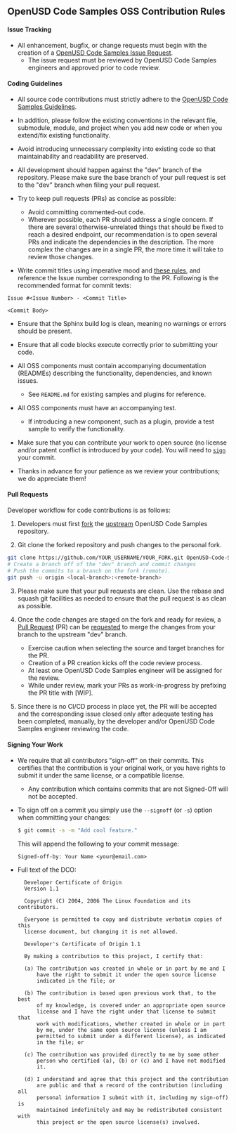 
## OpenUSD Code Samples OSS Contribution Rules

#### Issue Tracking

* All enhancement, bugfix, or change requests must begin with the creation of a [OpenUSD Code Samples Issue Request](https://github.com/NVIDIA-Omniverse/OpenUSD-Code-Samples/issues).
  * The issue request must be reviewed by OpenUSD Code Samples engineers and approved prior to code review.


#### Coding Guidelines

- All source code contributions must strictly adhere to the [OpenUSD Code Samples Guidelines](CODE-SAMPLE-GUIDELINES.md).

- In addition, please follow the existing conventions in the relevant file, submodule, module, and project when you add new code or when you extend/fix existing functionality.

- Avoid introducing unnecessary complexity into existing code so that maintainability and readability are preserved.

- All development should happen against the "dev" branch of the repository. Please make sure the base branch of your pull request is set to the "dev" branch when filing your pull request.

- Try to keep pull requests (PRs) as concise as possible:
  - Avoid committing commented-out code.
  - Wherever possible, each PR should address a single concern. If there are several otherwise-unrelated things that should be fixed to reach a desired endpoint, our recommendation is to open several PRs and indicate the dependencies in the description. The more complex the changes are in a single PR, the more time it will take to review those changes.

- Write commit titles using imperative mood and [these rules](https://chris.beams.io/posts/git-commit/), and reference the Issue number corresponding to the PR. Following is the recommended format for commit texts:
```
Issue #<Issue Number> - <Commit Title>

<Commit Body>
```

- Ensure that the Sphinx build log is clean, meaning no warnings or errors should be present.

- Ensure that all code blocks execute correctly prior to submitting your code.

- All OSS components must contain accompanying documentation (READMEs) describing the functionality, dependencies, and known issues.

  - See `README.md` for existing samples and plugins for reference.

- All OSS components must have an accompanying test.

  - If introducing a new component, such as a plugin, provide a test sample to verify the functionality.

- Make sure that you can contribute your work to open source (no license and/or patent conflict is introduced by your code). You will need to [`sign`](#signing-your-work) your commit.

- Thanks in advance for your patience as we review your contributions; we do appreciate them!


#### Pull Requests
Developer workflow for code contributions is as follows:

1. Developers must first [fork](https://help.github.com/en/articles/fork-a-repo) the [upstream](https://github.com/NVIDIA-Omniverse/OpenUSD-Code-Samples) OpenUSD Code Samples repository.

2. Git clone the forked repository and push changes to the personal fork.

  ```bash
git clone https://github.com/YOUR_USERNAME/YOUR_FORK.git OpenUSD-Code-Samples
# Create a branch off of the "dev" branch and commit changes
# Push the commits to a branch on the fork (remote).
git push -u origin <local-branch>:<remote-branch>
  ```

3. Please make sure that your pull requests are clean. Use the rebase and squash git facilities as needed to ensure that the pull request is as clean as possible.

4. Once the code changes are staged on the fork and ready for review, a [Pull Request](https://help.github.com/en/articles/about-pull-requests) (PR) can be [requested](https://help.github.com/en/articles/creating-a-pull-request) to merge the changes from your branch to the upstream "dev" branch.
    * Exercise caution when selecting the source and target branches for the PR.
    * Creation of a PR creation kicks off the code review process.
    * At least one OpenUSD Code Samples engineer will be assigned for the review.
    * While under review, mark your PRs as work-in-progress by prefixing the PR title with [WIP].

5. Since there is no CI/CD process in place yet, the PR will be accepted and the corresponding issue closed only after adequate testing has been completed, manually, by the developer and/or OpenUSD Code Samples engineer reviewing the code.


#### Signing Your Work

* We require that all contributors "sign-off" on their commits. This certifies that the contribution is your original work, or you have rights to submit it under the same license, or a compatible license.

  * Any contribution which contains commits that are not Signed-Off will not be accepted.

* To sign off on a commit you simply use the `--signoff` (or `-s`) option when committing your changes:
  ```bash
  $ git commit -s -m "Add cool feature."
  ```
  This will append the following to your commit message:
  ```
  Signed-off-by: Your Name <your@email.com>
  ```

* Full text of the DCO:

  ```
    Developer Certificate of Origin
    Version 1.1

    Copyright (C) 2004, 2006 The Linux Foundation and its contributors.

    Everyone is permitted to copy and distribute verbatim copies of this
    license document, but changing it is not allowed.

    Developer's Certificate of Origin 1.1

    By making a contribution to this project, I certify that:

    (a) The contribution was created in whole or in part by me and I
        have the right to submit it under the open source license
        indicated in the file; or

    (b) The contribution is based upon previous work that, to the best
        of my knowledge, is covered under an appropriate open source
        license and I have the right under that license to submit that
        work with modifications, whether created in whole or in part
        by me, under the same open source license (unless I am
        permitted to submit under a different license), as indicated
        in the file; or

    (c) The contribution was provided directly to me by some other
        person who certified (a), (b) or (c) and I have not modified
        it.

    (d) I understand and agree that this project and the contribution
        are public and that a record of the contribution (including all
        personal information I submit with it, including my sign-off) is
        maintained indefinitely and may be redistributed consistent with
        this project or the open source license(s) involved.
  ```